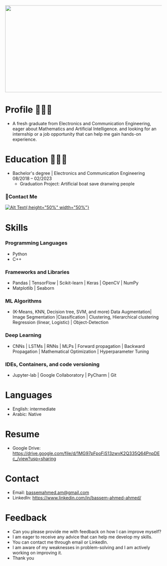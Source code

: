 <h1 align="center"><img center="right" src="https://media0.giphy.com/media/KVVgWtScb37USleUB3/giphy.gif?cid=ecf05e47mb0f479zvwh0dvlgezvine7aiv1j3j0bzf52t562&ep=v1_gifs_related&rid=giphy.gif&ct=g" width="600" height="280"></h1>

# Profile 👨🏻‍💻
-  A fresh graduate from Electronics and Communication Engineering, eager about Mathematics and Artificial Intelligence. and looking for an internship or a job opportunity that can help me gain hands-on experience.
# Education 👨🏻‍🎓 
- Bachelor's degree | Electronics and Communication Engineering 08/2018 – 02/2023
  - Graduation Project: Artificial boat save dranwing people  
### 🔗Contact Me
[![Alt Text](https://cdn2.iconfinder.com/data/icons/social-media-2285/512/1_Facebook_colored_svg_copy-512.png){:height="50%" width="50%"}](extension://jaekigmcljkkalnicnjoafgfjoefkpeg/suspended.html#ttl=Post%20%7C%20Feed%20%7C%20LinkedIn&pos=111.84000396728516&uri=https://www.linkedin.com/feed/update/urn:li:activity:7061653393634734081/)

# Skills
### Programming Languages
- Python
- C++
### Frameworks and Libraries   
- Pandas | TensorFlow | Scikit-learn | Keras | OpenCV | NumPy 
-  Matplotlib | Seaborn 

### ML Algorithms
- (K-Means, KNN, Decision tree, SVM, and more)
Data Augmentation| Image Segmentation |Classification | Clustering, Hierarchical clustering 
Regression (linear, Logistic) | Object-Detection

### Deep Learning 
- CNNs | LSTMs | RNNs | MLPs | Forward propagation | Backward Propagation | Mathematical Optimization |
Hyperparameter Tuning

### IDEs, Containers, and code versioning 
- Jupyter-lab | Google Collaboratory |
PyCharm | Git

# Languages
- English: intermediate
- Arabic: Native 

# Resume 
- Google Drive: https://drive.google.com/file/d/1MG97pFpoFiS13zwvK2Q335Q64PnpDEc_/view?usp=sharing
# Contact
- Email: bassemahmed.am@gmail.com
- LinkedIn: https://www.linkedin.com/in/bassem-ahmed-ahmed/
  
# Feedback
- Can you please provide me with feedback on how I can improve myself? 
- I am eager to receive any advice that can help me develop my skills. 
- You can contact me through email or LinkedIn. 
- I am aware of my weaknesses in problem-solving and I am actively working on improving it. 
- Thank you



